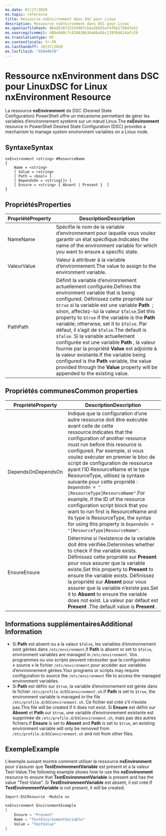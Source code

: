 ```yaml
---
ms.date: 07/17/2020
ms.topic: reference
title: Ressource nxEnvironment dans DSC pour Linux
description: Ressource nxEnvironment dans DSC pour Linux
ms.openlocfilehash: 86ed538732254967cb4a3bb55af4f6b179947e52
ms.sourcegitcommit: 488a940c7c828820b36a6ba56c119f64614afc29
ms.translationtype: HT
ms.contentlocale: fr-FR
ms.lasthandoff: 10/27/2020
ms.locfileid: "92644678"
---
```

# <a name="dsc-for-linux-nxenvironment-resource"></a><span data-ttu-id="8f7f9-103">Ressource nxEnvironment dans DSC pour Linux</span><span class="sxs-lookup"><span data-stu-id="8f7f9-103">DSC for Linux nxEnvironment Resource</span></span>

<span data-ttu-id="8f7f9-104">La ressource **nxEnvironment** de DSC (Desired State Configuration) PowerShell offre un mécanisme permettant de gérer les variables d’environnement système sur un nœud Linux.</span><span class="sxs-lookup"><span data-stu-id="8f7f9-104">The **nxEnvironment** resource in PowerShell Desired State Configuration (DSC) provides a mechanism to manage system environment variables on a Linux node.</span></span>

## <a name="syntax"></a><span data-ttu-id="8f7f9-105">Syntaxe</span><span class="sxs-lookup"><span data-stu-id="8f7f9-105">Syntax</span></span>

```Syntax
nxEnvironment <string> #ResourceName
{
    Name = <string>
    [ Value = <string>
    [ Path = <bool> }
    [ DependsOn = <string[]> ]
    [ Ensure = <string> { Absent | Present }  ]
}
```

## <a name="properties"></a><span data-ttu-id="8f7f9-106">Propriétés</span><span class="sxs-lookup"><span data-stu-id="8f7f9-106">Properties</span></span>

|<span data-ttu-id="8f7f9-107">Propriété</span><span class="sxs-lookup"><span data-stu-id="8f7f9-107">Property</span></span> |<span data-ttu-id="8f7f9-108">Description</span><span class="sxs-lookup"><span data-stu-id="8f7f9-108">Description</span></span> |
|---|---|
|<span data-ttu-id="8f7f9-109">Name</span><span class="sxs-lookup"><span data-stu-id="8f7f9-109">Name</span></span> |<span data-ttu-id="8f7f9-110">Spécifie le nom de la variable d’environnement pour laquelle vous voulez garantir un état spécifique.</span><span class="sxs-lookup"><span data-stu-id="8f7f9-110">Indicates the name of the environment variable for which you want to ensure a specific state.</span></span> |
|<span data-ttu-id="8f7f9-111">Valeur</span><span class="sxs-lookup"><span data-stu-id="8f7f9-111">Value</span></span> |<span data-ttu-id="8f7f9-112">Valeur à attribuer à la variable d’environnement.</span><span class="sxs-lookup"><span data-stu-id="8f7f9-112">The value to assign to the environment variable.</span></span> |
|<span data-ttu-id="8f7f9-113">Path</span><span class="sxs-lookup"><span data-stu-id="8f7f9-113">Path</span></span> |<span data-ttu-id="8f7f9-114">Définit la variable d’environnement actuellement configurée.</span><span class="sxs-lookup"><span data-stu-id="8f7f9-114">Defines the environment variable that is being configured.</span></span> <span data-ttu-id="8f7f9-115">Définissez cette propriété sur `$true` si la variable est une variable **Path**  ; sinon, affectez-lui la valeur `$false`.</span><span class="sxs-lookup"><span data-stu-id="8f7f9-115">Set this property to `$true` if the variable is the **Path** variable; otherwise, set it to `$false`.</span></span> <span data-ttu-id="8f7f9-116">Par défaut, il s’agit de `$false`.</span><span class="sxs-lookup"><span data-stu-id="8f7f9-116">The default is `$false`.</span></span> <span data-ttu-id="8f7f9-117">Si la variable actuellement configurée est une variable **Path** , la valeur fournie par la propriété **Value** est adjointe à la valeur existante.</span><span class="sxs-lookup"><span data-stu-id="8f7f9-117">If the variable being configured is the **Path** variable, the value provided through the **Value** property will be appended to the existing value.</span></span> |

## <a name="common-properties"></a><span data-ttu-id="8f7f9-118">Propriétés communes</span><span class="sxs-lookup"><span data-stu-id="8f7f9-118">Common properties</span></span>

|<span data-ttu-id="8f7f9-119">Propriété</span><span class="sxs-lookup"><span data-stu-id="8f7f9-119">Property</span></span> |<span data-ttu-id="8f7f9-120">Description</span><span class="sxs-lookup"><span data-stu-id="8f7f9-120">Description</span></span> |
|---|---|
|<span data-ttu-id="8f7f9-121">DependsOn</span><span class="sxs-lookup"><span data-stu-id="8f7f9-121">DependsOn</span></span> |<span data-ttu-id="8f7f9-122">Indique que la configuration d’une autre ressource doit être exécutée avant celle de cette ressource.</span><span class="sxs-lookup"><span data-stu-id="8f7f9-122">Indicates that the configuration of another resource must run before this resource is configured.</span></span> <span data-ttu-id="8f7f9-123">Par exemple, si vous voulez exécuter en premier le bloc de script de configuration de ressource ayant l’ID ResourceName et le type ResourceType, utilisez la syntaxe suivante pour cette propriété : `DependsOn = "[ResourceType]ResourceName"`.</span><span class="sxs-lookup"><span data-stu-id="8f7f9-123">For example, if the ID of the resource configuration script block that you want to run first is ResourceName and its type is ResourceType, the syntax for using this property is `DependsOn = "[ResourceType]ResourceName"`.</span></span> |
|<span data-ttu-id="8f7f9-124">Ensure</span><span class="sxs-lookup"><span data-stu-id="8f7f9-124">Ensure</span></span> |<span data-ttu-id="8f7f9-125">Détermine si l’existence de la variable doit être vérifiée.</span><span class="sxs-lookup"><span data-stu-id="8f7f9-125">Determines whether to check if the variable exists.</span></span> <span data-ttu-id="8f7f9-126">Définissez cette propriété sur **Present** pour vous assurer que la variable existe.</span><span class="sxs-lookup"><span data-stu-id="8f7f9-126">Set this property to **Present** to ensure the variable exists.</span></span> <span data-ttu-id="8f7f9-127">Définissez la propriété sur **Absent** pour vous assurer que la variable n’existe pas.</span><span class="sxs-lookup"><span data-stu-id="8f7f9-127">Set it to **Absent** to ensure the variable does not exist.</span></span> <span data-ttu-id="8f7f9-128">La valeur par défaut est **Present** .</span><span class="sxs-lookup"><span data-stu-id="8f7f9-128">The default value is **Present** .</span></span> |

## <a name="additional-information"></a><span data-ttu-id="8f7f9-129">Informations supplémentaires</span><span class="sxs-lookup"><span data-stu-id="8f7f9-129">Additional Information</span></span>

- <span data-ttu-id="8f7f9-130">Si **Path** est absent ou a la valeur `$false`, les variables d’environnement sont gérées dans `/etc/environment`.</span><span class="sxs-lookup"><span data-stu-id="8f7f9-130">If **Path** is absent or set to `$false`, environment variables are managed in `/etc/environment`.</span></span>
  <span data-ttu-id="8f7f9-131">Vos programmes ou vos scripts peuvent nécessiter que la configuration « source » le fichier `/etc/environment` pour accéder aux variables d’environnement gérées.</span><span class="sxs-lookup"><span data-stu-id="8f7f9-131">Your programs or scripts may require configuration to source the `/etc/environment` file to access the managed environment variables.</span></span>
- <span data-ttu-id="8f7f9-132">Si **Path** est défini sur `$true`, la variable d’environnement est gérée dans le fichier `/etc/profile.d/DSCenvironment.sh`.</span><span class="sxs-lookup"><span data-stu-id="8f7f9-132">If **Path** is set to `$true`, the environment variable is managed in the file `/etc/profile.d/DSCenvironment.sh`.</span></span> <span data-ttu-id="8f7f9-133">Ce fichier est créé s’il n’existe pas.</span><span class="sxs-lookup"><span data-stu-id="8f7f9-133">This file will be created if it does not exist.</span></span> <span data-ttu-id="8f7f9-134">Si **Ensure** est défini sur **Absent** et **Path** sur `$true`, une variable d’environnement existante est supprimée de `/etc/profile.d/DSCenvironment.sh`, mais pas des autres fichiers.</span><span class="sxs-lookup"><span data-stu-id="8f7f9-134">If **Ensure** is set to **Absent** and **Path** is set to `$true`, an existing environment variable will only be removed from `/etc/profile.d/DSCenvironment.sh` and not from other files.</span></span>

## <a name="example"></a><span data-ttu-id="8f7f9-135">Exemple</span><span class="sxs-lookup"><span data-stu-id="8f7f9-135">Example</span></span>

<span data-ttu-id="8f7f9-136">L’exemple suivant montre comment utiliser la ressource **nxEnvironment** pour s’assurer que **TestEnvironmentVariable** est présent et a la valeur Test-Value.</span><span class="sxs-lookup"><span data-stu-id="8f7f9-136">The following example shows how to use the **nxEnvironment** resource to ensure that **TestEnvironmentVariable** is present and has the value "Test-Value".</span></span> <span data-ttu-id="8f7f9-137">Si **TestEnvironmentVariable** est absent, il est créé.</span><span class="sxs-lookup"><span data-stu-id="8f7f9-137">If **TestEnvironmentVariable** is not present, it will be created.</span></span>

```powershell
Import-DSCResource -Module nx

nxEnvironment EnvironmentExample
{
    Ensure = "Present"
    Name = "TestEnvironmentVariable"
    Value = "TestValue"
}
```
